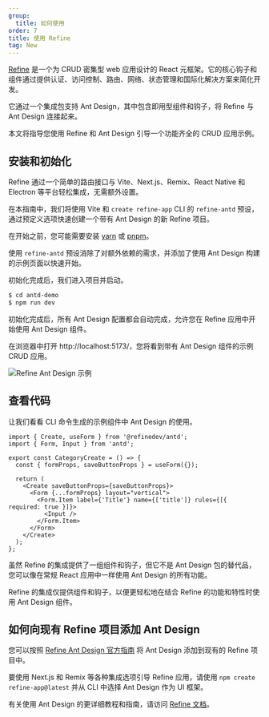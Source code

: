 ```yaml
---
group:
  title: 如何使用
order: 7
title: 使用 Refine
tag: New
---
```


[Refine](https://github.com/refinedev/refine) 是一个为 CRUD 密集型 web 应用设计的 React 元框架。它的核心钩子和组件通过提供认证、访问控制、路由、网络、状态管理和国际化解决方案来简化开发。

它通过一个集成包支持 Ant Design，其中包含即用型组件和钩子，将 Refine 与 Ant Design 连接起来。

本文将指导您使用 Refine 和 Ant Design 引导一个功能齐全的 CRUD 应用示例。

## 安装和初始化

Refine 通过一个简单的路由接口与 Vite、Next.js、Remix、React Native 和 Electron 等平台轻松集成，无需额外设置。

在本指南中，我们将使用 Vite 和 `create refine-app` CLI 的 `refine-antd` 预设，通过预定义选项快速创建一个带有 Ant Design 的新 Refine 项目。

在开始之前，您可能需要安装 [yarn](https://github.com/yarnpkg/yarn/) 或 [pnpm](https://pnpm.io/)。

<InstallDependencies npm='$ npm create refine-app@latest -- --preset refine-antd' yarn='$ yarn create refine-app@latest -- --preset refine-antd' pnpm='$ pnpm create refine-app@latest -- --preset refine-antd'></InstallDependencies>

使用 `refine-antd` 预设消除了对额外依赖的需求，并添加了使用 Ant Design 构建的示例页面以快速开始。

初始化完成后，我们进入项目并启动。

```bash
$ cd antd-demo
$ npm run dev
```

初始化完成后，所有 Ant Design 配置都会自动完成，允许您在 Refine 应用中开始使用 Ant Design 组件。

在浏览器中打开 http://localhost:5173/，您将看到带有 Ant Design 组件的示例 CRUD 应用。

![Refine Ant Design 示例](https://refine.ams3.cdn.digitaloceanspaces.com/example-readmes/antd-list-example.png)

## 查看代码

让我们看看 CLI 命令生成的示例组件中 Ant Design 的使用。

```tsx
import { Create, useForm } from '@refinedev/antd';
import { Form, Input } from 'antd';

export const CategoryCreate = () => {
  const { formProps, saveButtonProps } = useForm({});

  return (
    <Create saveButtonProps={saveButtonProps}>
      <Form {...formProps} layout="vertical">
        <Form.Item label={'Title'} name={['title']} rules={[{ required: true }]}>
          <Input />
        </Form.Item>
      </Form>
    </Create>
  );
};
```

虽然 Refine 的集成提供了一组组件和钩子，但它不是 Ant Design 包的替代品，您可以像在常规 React 应用中一样使用 Ant Design 的所有功能。

Refine 的集成仅提供组件和钩子，以便更轻松地在结合 Refine 的功能和特性时使用 Ant Design 组件。

## 如何向现有 Refine 项目添加 Ant Design

您可以按照 [Refine Ant Design 官方指南](https://refine.dev/docs/ui-integrations/ant-design/introduction/) 将 Ant Design 添加到现有的 Refine 项目中。

要使用 Next.js 和 Remix 等各种集成选项引导 Refine 应用，请使用 `npm create refine-app@latest` 并从 CLI 中选择 Ant Design 作为 UI 框架。

有关使用 Ant Design 的更详细教程和指南，请访问 [Refine 文档](https://refine.dev/tutorial/ui-libraries/intro/ant-design/react-router/)。
